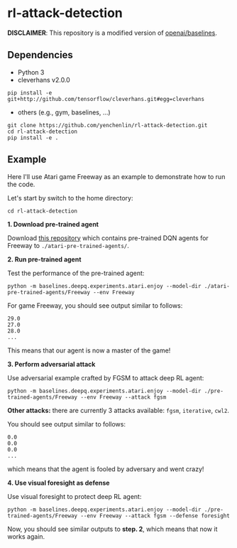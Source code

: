 # rl-attack-detection

**DISCLAIMER**: This repository is a modified version of [openai/baselines](https://github.com/openai/gym).


## Dependencies
- Python 3
- cleverhans v2.0.0

```
pip install -e git+http://github.com/tensorflow/cleverhans.git#egg=cleverhans
```

- others (e.g., gym, baselines, ...)

```
git clone https://github.com/yenchenlin/rl-attack-detection.git
cd rl-attack-detection
pip install -e .
```


## Example
Here I'll use Atari game Freeway as an example to demonstrate how to run the code.

Let's start by switch to the home directory:

```
cd rl-attack-detection
```

**1. Download pre-trained agent**

Download [this repository](https://drive.google.com/open?id=0B50cbskLVq-eRzBtNktCVE1SSms) which contains pre-trained DQN agents for Freeway to `./atari-pre-trained-agents/`.

**2. Run pre-trained agent**

Test the performance of the pre-trained agent:

```
python -m baselines.deepq.experiments.atari.enjoy --model-dir ./atari-pre-trained-agents/Freeway --env Freeway
```

For game Freeway, you should see output similar to follows:

```
29.0
27.0
28.0
...
```
This means that our agent is now a master of the game!

**3. Perform adversarial attack**

Use adversarial example crafted by FGSM to attack deep RL agent:

```
python -m baselines.deepq.experiments.atari.enjoy --model-dir ./pre-trained-agents/Freeway --env Freeway --attack fgsm
```

**Other attacks:** there are currently 3 attacks available: `fgsm`, `iterative`, `cwl2`.


You should see output similar to follows:

```
0.0
0.0
0.0
...
```

which means that the agent is fooled by adversary and went crazy!

**4. Use visual foresight as defense**

Use visual foresight to protect deep RL agent:

```
python -m baselines.deepq.experiments.atari.enjoy --model-dir ./pre-trained-agents/Freeway --env Freeway --attack fgsm --defense foresight
```

Now, you should see similar outputs to **step. 2**, which means that now it works again.
